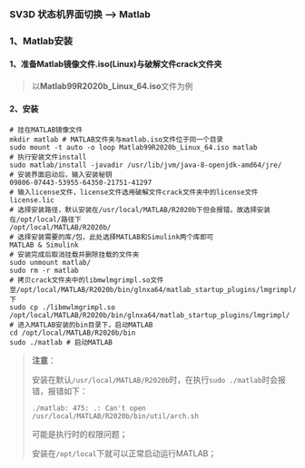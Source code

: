 ### SV3D 状态机界面切换 --> Matlab

### 1、Matlab安装

#### 1、准备Matlab镜像文件.iso(Linux)与破解文件crack文件夹

> 以**Matlab99R2020b_Linux_64.iso**文件为例

#### 2、安装

```shell
# 挂在MATLAB镜像文件
mkdir matlab # MATLAB文件夹与matlab.iso文件位于同一个目录
sudo mount -t auto -o loop Matlab99R2020b_Linux_64.iso matlab
# 执行安装文件install
sudo matlab/install -javadir /usr/lib/jvm/java-8-openjdk-amd64/jre/
# 安装界面启动后，输入安装秘钥
09806-07443-53955-64350-21751-41297
# 输入license文件，license文件选用破解文件crack文件夹中的license文件
license.lic
# 选择安装路径，默认安装在/usr/local/MATLAB/R2020b下但会报错，故选择安装在/opt/local/路径下
/opt/local/MATLAB/R2020b/
# 选择安装需要的库/包，此处选择MATLAB和Simulink两个库即可
MATLAB & Simulink
# 安装完成后取消挂载并删除挂载的文件夹
sudo unmount matlab/
sudo rm -r matlab
# 拷贝crack文件夹中的libmwlmgrimpl.so文件至/opt/local/MATLAB/R2020b/bin/glnxa64/matlab_startup_plugins/lmgrimpl/下
sudo cp ./libmwlmgrimpl.so /opt/local/MATLAB/R2020b/bin/glnxa64/matlab_startup_plugins/lmgrimpl/
# 进入MATLAB安装的bin目录下，启动MATLAB
cd /opt/local/MATLAB/R2020b/bin
sudo ./matlab # 启动MATLAB

```

> **注意**：
>
> 安装在默认`/usr/local/MATLAB/R2020b`时，在执行`sudo ./matlab`时会报错，报错如下：
>
> ```shell
> ./matlab: 475: .: Can't open /usr/local/MATLAB/R2020b/bin/util/arch.sh
> ```
>
> 可能是执行时的权限问题；
>
> 安装在`/opt/local`下就可以正常启动运行MATLAB；